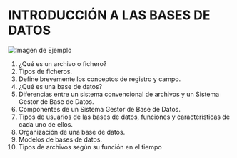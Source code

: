 
# INTRODUCCIÓN A LAS BASES DE DATOS

![Imagen de Ejemplo](/mnt/daw/home/bae_victor/trim1/ud1/tareas)

1. ¿Qué es un archivo o fichero?
2. Tipos de ficheros.
3. Define brevemente los conceptos de registro y campo.
4. ¿Qué es una base de datos?
5. Diferencias entre un sistema convencional de archivos y un Sistema Gestor de Base de Datos.
6. Componentes de un Sistema Gestor de Base de Datos.
7. Tipos de usuarios de las bases de datos, funciones y características de cada uno de ellos.
8. Organización de una base de datos.
9. Modelos de bases de datos.
10. Tipos de archivos según su función en el tiempo
